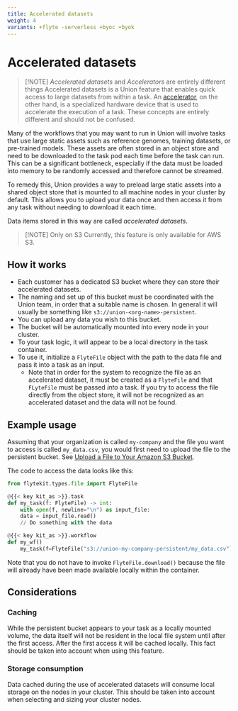 ```yaml
---
title: Accelerated datasets
weight: 4
variants: +flyte -serverless +byoc +byok
---
```


# Accelerated datasets

> [!NOTE] *Accelerated datasets* and *Accelerators* are entirely different things
> Accelerated datasets is a Union feature that enables quick access to large datasets from within a task.
> An [accelerator](../core-concepts/tasks/task-hardware-environment/accelerators.md), on the other hand, is a specialized hardware device that is used to accelerate the execution of a task.
> These concepts are entirely different and should not be confused.

Many of the workflows that you may want to run in Union will involve tasks that use large static assets such as reference genomes, training datasets, or pre-trained models.
These assets are often stored in an object store and need to be downloaded to the task pod each time before the task can run.
This can be a significant bottleneck, especially if the data must be loaded into memory to be randomly accessed and therefore cannot be streamed.

To remedy this, Union provides a way to preload large static assets into a shared object store that is mounted to all machine nodes in your cluster by default.
This allows you to upload your data once and then access it from any task without needing to download it each time.

Data items stored in this way are called *accelerated datasets*.

> [!NOTE] Only on S3
> Currently, this feature is only available for AWS S3.

## How it works

* Each customer has a dedicated S3 bucket where they can store their accelerated datasets.
* The naming and set up of this bucket must be coordinated with the Union team, in order that a suitable name is chosen. In general it will usually be something like `s3://union-<org-name>-persistent`.
* You can upload any data you wish to this bucket.
* The bucket will be automatically mounted into every node in your cluster.
* To your task logic, it will appear to be a local directory in the task container.
* To use it, initialize a `FlyteFile` object with the path to the data file and pass it into a task as an input.
    * Note that in order for the system to recognize the file as an accelerated dataset, it must be created as a `FlyteFile` and that `FLyteFile` must be passed *into* a task.
      If you try to access the file directly from the object store, it will not be recognized as an accelerated dataset and the data will not be found.

## Example usage

Assuming that your organization is called `my-company` and the file you want to access is called `my_data.csv`, you would first need to upload the file to the persistent bucket. See [Upload a File to Your Amazon S3 Bucket](https://docs.aws.amazon.com/quickstarts/latest/s3backup/step-2-upload-file.html).

The code to access the data looks like this:

```python
from flytekit.types.file import FlyteFile

@{{< key kit_as >}}.task
def my_task(f: FlyteFile) -> int:
    with open(f, newline="\n") as input_file:
    data = input_file.read()
    // Do something with the data

@{{< key kit_as >}}.workflow
def my_wf()
    my_task(f=FlyteFile("s3://union-my-company-persistent/my_data.csv"))
```

Note that you do not have to invoke `FlyteFile.download()` because the file will already have been made available locally within the container.

## Considerations

### Caching

While the persistent bucket appears to your task as a locally mounted volume, the data itself will not be resident in the local file system until after the first access. After the first access it will be cached locally. This fact should be taken into account when using this feature.

### Storage consumption

Data cached during the use of accelerated datasets will consume local storage on the nodes in your cluster. This should be taken into account when selecting and sizing your cluster nodes.
